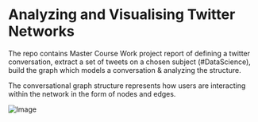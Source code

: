 # Analyzing and Visualising Twitter Networks 
The repo contains Master Course Work project report of defining a twitter conversation, extract a set of tweets on a chosen subject (#DataScience), build the graph which models a conversation & analyzing the structure. 

The conversational graph structure represents how users are interacting within the network in the form of nodes and edges. 

![Image](https://drive.google.com/uc?export=view&id=18CKD53WUC8HDos-qk-G3rQ8gJtAjcUPX)





